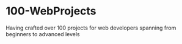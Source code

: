 # 100-WebProjects
Having crafted over 100 projects for web developers spanning from beginners to advanced levels
